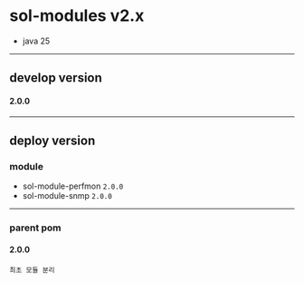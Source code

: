 # sol-modules v2.x
- java 25

---

## develop version
#### 2.0.0
    

---
## deploy version
### module
- sol-module-perfmon `2.0.0`
- sol-module-snmp `2.0.0`

___

### parent pom
#### 2.0.0
    최초 모듈 분리
